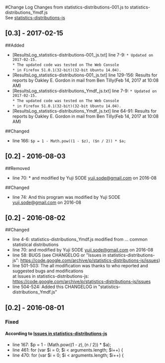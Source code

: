 #Change Log
Changes from statistics-distributions-001.js to statistics-distributions_Ymdf.js  
See [statistics-distributions-js](https://code.google.com/archive/p/statistics-distributions-js/)

## [0.3] - 2017-02-15
##Added
- [ResultsLog_statistics-distributions-001_js.txt] line 7-9: `* Updated on 2017-02-15.`  
  `* The updated code was tested on The Web Console`  
  `* in Firefox 51.0.1(32-bit)(32-bit Ubuntu 14.04).`
- [ResultsLog_statistics-distributions-001_js.txt] line 129-156: Results for reports by Oakley E. Gordon in mail from Ben Tilly(Feb 14, 2017 at 10:08 AM)
- [ResultsLog_statistics-distributions_Ymdf_js.txt] line 7-9: `* Updated on 2017-02-15.`  
  `* The updated code was tested on The Web Console`  
  `* in Firefox 51.0.1(32-bit)(32-bit Ubuntu 14.04).`
- [ResultsLog_statistics-distributions_Ymdf_js.txt] line 64-91: Results for reports by Oakley E. Gordon in mail from Ben Tilly(Feb 14, 2017 at 10:08 AM)

##Changed
- line 166: `$p = 1 - Math.pow((1 - $z), ($n / 2)) * $a;`

## [0.2] - 2016-08-03
##Removed
- line 70: * and modified by Yuji SODE <yuji.sode@gmail.com> on 2016-08

##Changed
- line 74: And this program was modified by Yuji SODE <yuji.sode@gmail.com> on 2016-08

## [0.2] - 2016-08-02
##Changed
- line 4-6: statistics-distributions_Ymdf.js modified from ... common statistical distributions
- line 70: and modified by Yuji SODE <yuji.sode@gmail.com> on 2016-08
- line 58: BUGS (see CHANGELOG or "Issues in statistics-distributions-js": https://code.google.com/archive/p/statistics-distributions-js/issues)
- line 501-503: The all modification was thanks to who reported and suggested bugs and modifications  
  at Issues in statistics-distributions-js: https://code.google.com/archive/p/statistics-distributions-js/issues
- line 504-524: Added this CHANGELOG in "statistics-distributions_Ymdf.js"

## [0.2] - 2016-08-01
### Fixed
#### According to [Issues in statistics-distributions-js](https://code.google.com/archive/p/statistics-distributions-js/issues)
- line 167: $p = 1 - (Math.pow((1 - $z), ($n / 2)) * $a);  
- line 461: for (var $i = 0; $i < arguments.length; $i++) {  
- line 470: for (var $i = 0; $i < arguments.length; $i++) {  

